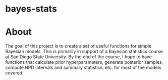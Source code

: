 # bayes-stats

# About
The goal of this project is to create a set of useful functions for simple Bayesian models. This is primarily in support of a Bayesian statistics course at San Diego State University. By the end of the course, I hope to have functions that calculate prior hyperparameters, generate posterior samples, compute HPD intervals and summary statistics, etc. for most of the models covered.
